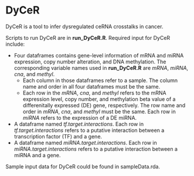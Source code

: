 # DyCeR
DyCeR is a tool to infer dysregulated ceRNA crosstalks in cancer.  

Scripts to run DyCeR are in **run_DyCeR.R**. Required input for DyCeR include: 
* Four dataframes contains gene-level information of mRNA and miRNA expression, copy number alteration, and DNA methylation. The corresponding variable names used in **run_DyCeR.R** are _mRNA_, _miRNA_, _cna_, and _methyl_. 
  - Each column in those dataframes refer to a sample. The column name and order in all four dataframes must be the same. 
  - Each row in the _mRNA_, _cna_, and _methyl_ refers to the mRNA expression level, copy number, and methylation beta value of a differenitally expressed (DE) gene, respectively. The row name and order in _mRNA_, _cna_, and _methyl_ must be the same. Each row in _miRNA_ refers to the expression of a DE miRNA.  
* A dataframe named _tf.target.interactions_. Each row in _tf.target.interactions_ refers to a putative interaction between a transcription factor (TF) and a gene. 
* A dataframe named _miRNA.target.interactions_. Each row in _miRNA.target.interactions_ refers to a putative interaction between a miRNA and a gene. 
  
Sample input data for DyCeR could be found in sampleData.rda. 

